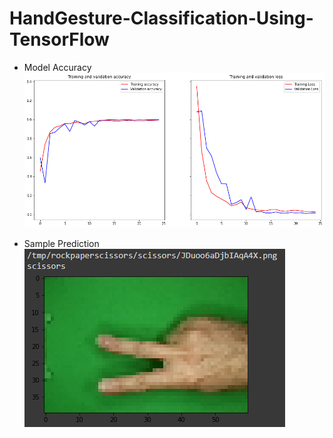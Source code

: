 # HandGesture-Classification-Using-TensorFlow
- Model Accuracy
![alt image](https://github.com/hanifabd/HandGesture-Classification-Using-TensorFlow/blob/main/hgc.png)

- Sample Prediction
![alt image](https://github.com/hanifabd/HandGesture-Classification-Using-TensorFlow/blob/main/Cuplikan%20layar%202020-11-09%20180626.png)
